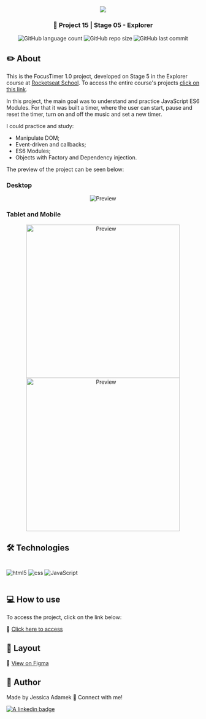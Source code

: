 <div align="center">
   <img src="https://www.rocketseat.com.br/assets/logos/explorer.svg" />
</div>
<h3 align="center">🚀 Project 15 | Stage 05 - Explorer</h3>

<div align="center">
  <img alt="GitHub language count" src="https://img.shields.io/github/languages/count/jeadamek/focustimer-1">

  <img alt="GitHub repo size" src="https://img.shields.io/github/repo-size/jeadamek/focustimer-1">
  
  <img alt="GitHub last commit" src="https://img.shields.io/github/last-commit/jeadamek/focustimer-1?color=%231280BF">

 <!-- <a href="https://jeadamek.github.io/focustimer-1/"> ▶️ Access Project </a> -->
</div>  

## ✏️ About

This is the FocusTimer 1.0 project, developed on Stage 5 in the Explorer course at [Rocketseat School](https://www.rocketseat.com.br/). To access the entire course's projects [click on this link](https://github.com/jeadamek/explorer-rocketseat). 


In this project, the main goal was to understand and practice JavaScript ES6 Modules. For that it was built a timer, where the user can start, pause and reset the timer, turn on and off the music and set a new timer.

I could practice and study:

- Manipulate DOM;
- Event-driven and callbacks;
- ES6 Modules;
- Objects with Factory and Dependency injection.


The preview of the project can be seen below:<br/>

### Desktop
<div align='center'>
  <img src="https://user-images.githubusercontent.com/78454317/216714057-232bd194-4e24-4476-bc5c-003f9752e229.gif" alt="Preview">
</div>

### Tablet and Mobile
<div align='center'>
  <img src="https://user-images.githubusercontent.com/78454317/216712804-dfcbdedf-934b-42a2-9921-5ebbc313a48b.gif" height='400' alt="Preview">
  <img src="https://user-images.githubusercontent.com/78454317/216712742-67600dee-c383-449f-94b9-1553aebeedd6.gif" height='400' alt="Preview" style="margin:0 20px;">
</div>


## 🛠️ Technologies

<div style="display: inline_block"><br/>
  <img align="center" alt="html5" src="https://img.shields.io/badge/HTML5-E34F26?style=for-the-badge&logo=html5&logoColor=white" />
  <img align="center" alt="css" src="https://img.shields.io/badge/CSS3-1572B6?style=for-the-badge&logo=css3&logoColor=white" />
  <img align="center" alt="JavaScript" src="https://img.shields.io/badge/JavaScript-323330?style=for-the-badge&logo=javascript&logoColor=F7DF1E" />
</div>
</br>


## 💻 How to use

To access the project, click on the link below:

🔗 [Click here to access](https://jeadamek.github.io/focustimer-1/)


## 🎨 Layout
🔗 [View on Figma](https://www.figma.com/file/qavUxD9W8AokhOMuxQbP9Y/Explorer-Stage-05-Projeto-01-(Copy)?node-id=0%3A1&t=KIIlJ0UY72IgQt18-1)


## 🎯 Author

<p>
	Made by Jessica Adamek &#128075 Connect with me! 	
</p>
<div>
  <a href="https://www.linkedin.com/in/jessica-adamek/" target="_blank">
    <img src="https://img.shields.io/badge/LinkedIn-0077B5?style=for-the-badge&logo=linkedin&logoColor=white" alt="A linkedin badge">
  </a>  
</div>

